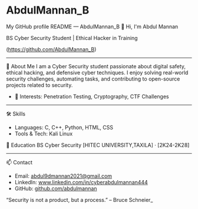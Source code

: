 # AbdulMannan_B
My GitHub profile README — AbdulMannan_B
👋 Hi, I'm Abdul Mannan


BS Cyber Security Student | Ethical Hacker in Training


(https://github.com/AbdulMannan_B)


---


 🔭 About Me
I am a Cyber Security student passionate about digital safety, ethical hacking, and defensive cyber techniques. I enjoy solving real-world security challenges, automating tasks, and contributing to open-source projects related to security.

- 🔐 Interests: Penetration Testing, Cryptography, CTF Challenges


---


 🛠️ Skills
- Languages: C, C++, Python, HTML, CSS 
- Tools & Tech: Kali Linux



 📄 Education
BS Cyber Security
[HITEC UNIVERSITY,TAXILA] · [2K24-2K28]


---

 📫 Contact
- Email: abdul9dmannan2021@gmail.com
- LinkedIn: www.linkedin.com/in/cyberabdulmannan444
- GitHub: [github.com/abdulmannan](https://github.com/AbdulMannan_B)




“Security is not a product, but a process.” – Bruce Schneier_
